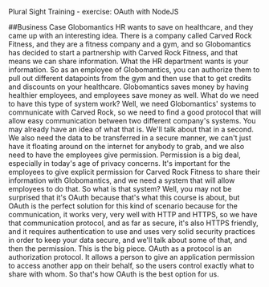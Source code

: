 Plural Sight Training - exercise: OAuth with NodeJS


##Business Case
Globomantics HR wants to save on healthcare, and they came up with an interesting idea. There is a company called Carved Rock Fitness, and they are a fitness company and a gym, and so Globomantics has decided to start a partnership with Carved Rock Fitness, and that means we can share information. What the HR department wants is your information. So as an employee of Globomantics, you can authorize them to pull out different datapoints from the gym and then use that to get credits and discounts on your healthcare. Globomantics saves money by having healthier employees, and employees save money as well. What do we need to have this type of system work? Well, we need Globomantics' systems to communicate with Carved Rock, so we need to find a good protocol that will allow easy communication between two different company's systems. You may already have an idea of what that is. We'll talk about that in a second. We also need the data to be transferred in a secure manner, we can't just have it floating around on the internet for anybody to grab, and we also need to have the employees give permission. Permission is a big deal, especially in today's age of privacy concerns. It's important for the employees to give explicit permission for Carved Rock Fitness to share their information with Globomantics, and we need a system that will allow employees to do that. So what is that system? Well, you may not be surprised that it's OAuth because that's what this course is about, but OAuth is the perfect solution for this kind of scenario because for the communication, it works very, very well with HTTP and HTTPS, so we have that communication protocol, and as far as secure, it's also HTTPS friendly, and it requires authentication to use and uses very solid security practices in order to keep your data secure, and we'll talk about some of that, and then the permission. This is the big piece. OAuth as a protocol is an authorization protocol. It allows a person to give an application permission to access another app on their behalf, so the users control exactly what to share with whom. So that's how OAuth is the best option for us. 
